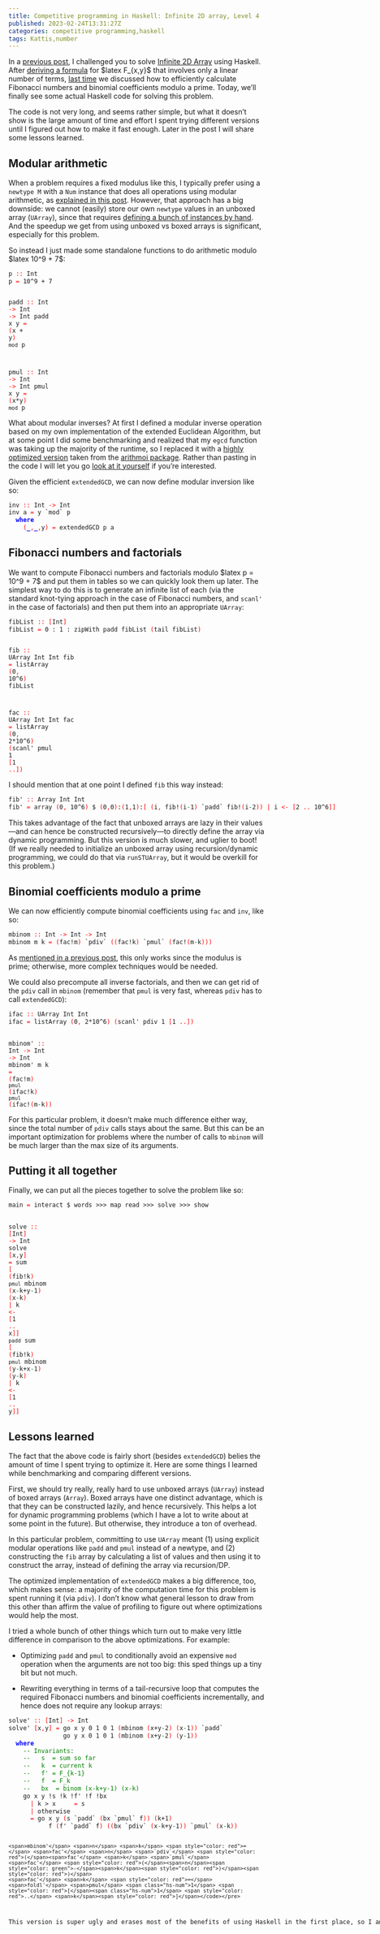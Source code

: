 ```yaml
---
title: Competitive programming in Haskell: Infinite 2D array, Level 4
published: 2023-02-24T13:31:27Z
categories: competitive programming,haskell
tags: Kattis,number
---
```


<p>In a <a href="https://byorgey.wordpress.com/2022/09/01/competitive-programming-in-haskell-infinite-2d-array/">previous post</a>, I challenged you to solve <a href="https://open.kattis.com/problems/infinite2darray">Infinite 2D Array</a> using Haskell. After <a href="https://byorgey.wordpress.com/2022/12/03/competitive-programming-in-haskell-infinite-2d-array-level-1/">deriving a formula</a> for $latex F_{x,y}$ that involves only a linear number of terms, <a href="https://byorgey.wordpress.com/2023/01/16/competitive-programming-in-haskell-infinite-2d-array-levels-2-and-3/">last time</a> we discussed how to efficiently calculate Fibonacci numbers and binomial coefficients modulo a prime. Today, we’ll finally see some actual Haskell code for solving this problem.</p>
<p>The code is not very long, and seems rather simple, but what it doesn’t show is the large amount of time and effort I spent trying different versions until I figured out how to make it fast enough. Later in the post I will share some lessons learned.</p>
<h2 id="modular-arithmetic">Modular arithmetic</h2>
<p>When a problem requires a fixed modulus like this, I typically prefer using a <code>newtype M</code> with a <code>Num</code> instance that does all operations using modular arithmetic, as <a href="https://byorgey.wordpress.com/2020/02/15/competitive-programming-in-haskell-modular-arithmetic-part-1/">explained in this post</a>. However, that approach has a big downside: we cannot (easily) store our own <code>newtype</code> values in an unboxed array (<code>UArray</code>), since that requires <a href="https://stackoverflow.com/questions/40970726/using-newtype-in-data-array-unboxed-with-ghc-7-10">defining a bunch of instances by hand</a>. And the speedup we get from using unboxed vs boxed arrays is significant, especially for this problem.</p>
<p>So instead I just made some standalone functions to do arithmetic modulo $latex 10^9 + 7$:</p>
<pre class="sourceCode haskell"><code class="sourceCode haskell"><span>p</span> <span style="color: red">::</span> <span>Int</span>
<span>p</span> <span style="color: red">=</span> <span class="hs-num">10</span><span>^</span><span class="hs-num">9</span> <span>+</span> <span class="hs-num">7</span>

<span>padd</span> <span style="color: red">::</span> <span>Int</span> <span style="color: red">-&gt;</span> <span>Int</span> <span style="color: red">-&gt;</span> <span>Int</span>
<span>padd</span> <span>x</span> <span>y</span> <span style="color: red">=</span> <span style="color: red">(</span><span>x</span> <span>+</span> <span>y</span><span style="color: red">)</span> <span>`mod`</span> <span>p</span>

<span>pmul</span> <span style="color: red">::</span> <span>Int</span> <span style="color: red">-&gt;</span> <span>Int</span> <span style="color: red">-&gt;</span> <span>Int</span>
<span>pmul</span> <span>x</span> <span>y</span> <span style="color: red">=</span> <span style="color: red">(</span><span>x</span><span>*</span><span>y</span><span style="color: red">)</span> <span>`mod`</span> <span>p</span></code></pre>
<p>What about modular inverses? At first I defined a modular inverse operation based on my own implementation of the extended Euclidean Algorithm, but at some point I did some benchmarking and realized that my <code>egcd</code> function was taking up the majority of the runtime, so I replaced it with a <a href="https://hackage.haskell.org/package/arithmoi-0.4.1.3/docs/Math-NumberTheory-GCD.html">highly optimized version</a> taken from the <a href="https://hackage.haskell.org/package/arithmoi">arithmoi package</a>. Rather than pasting in the code I will let you go <a href="https://hackage.haskell.org/package/arithmoi-0.4.1.3/docs/src/Math-NumberTheory-GCD.html#extendedGCD">look at it yourself</a> if you’re interested.</p>
<p>Given the efficient <code>extendedGCD</code>, we can now define modular inversion like so:</p>
<pre class="sourceCode haskell"><code class="sourceCode haskell"><span>inv</span> <span style="color: red">::</span> <span>Int</span> <span style="color: red">-&gt;</span> <span>Int</span>
<span>inv</span> <span>a</span> <span style="color: red">=</span> <span>y</span> <span>`mod`</span> <span>p</span>
  <span style="color: blue;font-weight: bold">where</span>
    <span style="color: red">(</span><span style="color: blue;font-weight: bold">_</span><span style="color: red">,</span><span style="color: blue;font-weight: bold">_</span><span style="color: red">,</span><span>y</span><span style="color: red">)</span> <span style="color: red">=</span> <span>extendedGCD</span> <span>p</span> <span>a</span></code></pre>
<h2 id="fibonacci-numbers-and-factorials">Fibonacci numbers and factorials</h2>
<p>We want to compute Fibonacci numbers and factorials modulo $latex p = 10^9 + 7$ and put them in tables so we can quickly look them up later. The simplest way to do this is to generate an infinite list of each (via the standard knot-tying approach in the case of Fibonacci numbers, and <code>scanl'</code> in the case of factorials) and then put them into an appropriate <code>UArray</code>:</p>
<pre class="sourceCode haskell"><code class="sourceCode haskell"><span>fibList</span> <span style="color: red">::</span> <span style="color: red">[</span><span>Int</span><span style="color: red">]</span>
<span>fibList</span> <span style="color: red">=</span> <span class="hs-num">0</span> <span>:</span> <span class="hs-num">1</span> <span>:</span> <span>zipWith</span> <span>padd</span> <span>fibList</span> <span style="color: red">(</span><span>tail</span> <span>fibList</span><span style="color: red">)</span>

<span>fib</span> <span style="color: red">::</span> <span>UArray</span> <span>Int</span> <span>Int</span>
<span>fib</span> <span style="color: red">=</span> <span>listArray</span> <span style="color: red">(</span><span class="hs-num">0</span><span style="color: red">,</span> <span class="hs-num">10</span><span>^</span><span class="hs-num">6</span><span style="color: red">)</span> <span>fibList</span>

<span>fac</span> <span style="color: red">::</span> <span>UArray</span> <span>Int</span> <span>Int</span>
<span>fac</span> <span style="color: red">=</span> <span>listArray</span> <span style="color: red">(</span><span class="hs-num">0</span><span style="color: red">,</span> <span class="hs-num">2</span><span>*</span><span class="hs-num">10</span><span>^</span><span class="hs-num">6</span><span style="color: red">)</span> <span style="color: red">(</span><span>scanl'</span> <span>pmul</span> <span class="hs-num">1</span> <span style="color: red">[</span><span class="hs-num">1</span> <span style="color: red">..</span><span style="color: red">]</span><span style="color: red">)</span></code></pre>
<p>I should mention that at one point I defined <code>fib</code> this way instead:</p>
<pre class="sourceCode haskell"><code class="sourceCode haskell"><span>fib'</span> <span style="color: red">::</span> <span>Array</span> <span>Int</span> <span>Int</span>
<span>fib'</span> <span style="color: red">=</span> <span>array</span> <span style="color: red">(</span><span class="hs-num">0</span><span style="color: red">,</span> <span class="hs-num">10</span><span>^</span><span class="hs-num">6</span><span style="color: red">)</span> <span>$</span> <span style="color: red">(</span><span class="hs-num">0</span><span style="color: red">,</span><span class="hs-num">0</span><span style="color: red">)</span><span>:</span><span style="color: red">(</span><span class="hs-num">1</span><span style="color: red">,</span><span class="hs-num">1</span><span style="color: red">)</span><span>:</span><span style="color: red">[</span> <span style="color: red">(</span><span>i</span><span style="color: red">,</span> <span>fib</span><span>!</span><span style="color: red">(</span><span>i</span><span style="color: green">-</span><span class="hs-num">1</span><span style="color: red">)</span> <span>`padd`</span> <span>fib</span><span>!</span><span style="color: red">(</span><span>i</span><span style="color: green">-</span><span class="hs-num">2</span><span style="color: red">)</span><span style="color: red">)</span> <span style="color: red">|</span> <span>i</span> <span style="color: red">&lt;-</span> <span style="color: red">[</span><span class="hs-num">2</span> <span style="color: red">..</span> <span class="hs-num">10</span><span>^</span><span class="hs-num">6</span><span style="color: red">]</span><span style="color: red">]</span></code></pre>
<p>This takes advantage of the fact that unboxed arrays are lazy in their values—and can hence be constructed recursively—to directly define the array via dynamic programming. But this version is much slower, and uglier to boot! (If we really needed to initialize an unboxed array using recursion/dynamic programming, we could do that via <code>runSTUArray</code>, but it would be overkill for this problem.)</p>
<h2 id="binomial-coefficients-modulo-a-prime">Binomial coefficients modulo a prime</h2>
<p>We can now efficiently compute binomial coefficients using <code>fac</code> and <code>inv</code>, like so:</p>
<pre class="sourceCode haskell"><code class="sourceCode haskell"><span>mbinom</span> <span style="color: red">::</span> <span>Int</span> <span style="color: red">-&gt;</span> <span>Int</span> <span style="color: red">-&gt;</span> <span>Int</span>
<span>mbinom</span> <span>m</span> <span>k</span> <span style="color: red">=</span> <span style="color: red">(</span><span>fac</span><span>!</span><span>m</span><span style="color: red">)</span> <span>`pdiv`</span> <span style="color: red">(</span><span style="color: red">(</span><span>fac</span><span>!</span><span>k</span><span style="color: red">)</span> <span>`pmul`</span> <span style="color: red">(</span><span>fac</span><span>!</span><span style="color: red">(</span><span>m</span><span style="color: green">-</span><span>k</span><span style="color: red">)</span><span style="color: red">)</span><span style="color: red">)</span></code></pre>
<p>As <a href="https://byorgey.wordpress.com/2023/01/16/competitive-programming-in-haskell-infinite-2d-array-levels-2-and-3/">mentioned in a previous post</a>, this only works since the modulus is prime; otherwise, more complex techniques would be needed.</p>
<p>We could also precompute all inverse factorials, and then we can get rid of the <code>pdiv</code> call in <code>mbinom</code> (remember that <code>pmul</code> is very fast, whereas <code>pdiv</code> has to call <code>extendedGCD</code>):</p>
<pre class="sourceCode haskell"><code class="sourceCode haskell"><span>ifac</span> <span style="color: red">::</span> <span>UArray</span> <span>Int</span> <span>Int</span>
<span>ifac</span> <span style="color: red">=</span> <span>listArray</span> <span style="color: red">(</span><span class="hs-num">0</span><span style="color: red">,</span> <span class="hs-num">2</span><span>*</span><span class="hs-num">10</span><span>^</span><span class="hs-num">6</span><span style="color: red">)</span> <span style="color: red">(</span><span>scanl'</span> <span>pdiv</span> <span class="hs-num">1</span> <span style="color: red">[</span><span class="hs-num">1</span> <span style="color: red">..</span><span style="color: red">]</span><span style="color: red">)</span>

<span>mbinom'</span> <span style="color: red">::</span> <span>Int</span> <span style="color: red">-&gt;</span> <span>Int</span> <span style="color: red">-&gt;</span> <span>Int</span>
<span>mbinom'</span> <span>m</span> <span>k</span> <span style="color: red">=</span> <span style="color: red">(</span><span>fac</span><span>!</span><span>m</span><span style="color: red">)</span> <span>`pmul`</span> <span style="color: red">(</span><span>ifac</span><span>!</span><span>k</span><span style="color: red">)</span> <span>`pmul`</span> <span style="color: red">(</span><span>ifac</span><span>!</span><span style="color: red">(</span><span>m</span><span style="color: green">-</span><span>k</span><span style="color: red">)</span><span style="color: red">)</span></code></pre>
<p>For this particular problem, it doesn’t make much difference either way, since the total number of <code>pdiv</code> calls stays about the same. But this can be an important optimization for problems where the number of calls to <code>mbinom</code> will be much larger than the max size of its arguments.</p>
<h2 id="putting-it-all-together">Putting it all together</h2>
<p>Finally, we can put all the pieces together to solve the problem like so:</p>
<pre class="sourceCode haskell"><code class="sourceCode haskell"><span>main</span> <span style="color: red">=</span> <span>interact</span> <span>$</span> <span>words</span> <span>&gt;&gt;&gt;</span> <span>map</span> <span>read</span> <span>&gt;&gt;&gt;</span> <span>solve</span> <span>&gt;&gt;&gt;</span> <span>show</span>

<span>solve</span> <span style="color: red">::</span> <span style="color: red">[</span><span>Int</span><span style="color: red">]</span> <span style="color: red">-&gt;</span> <span>Int</span>
<span>solve</span> <span style="color: red">[</span><span>x</span><span style="color: red">,</span><span>y</span><span style="color: red">]</span> <span style="color: red">=</span>
  <span>sum</span> <span style="color: red">[</span> <span style="color: red">(</span><span>fib</span><span>!</span><span>k</span><span style="color: red">)</span> <span>`pmul`</span> <span>mbinom</span> <span style="color: red">(</span><span>x</span><span style="color: green">-</span><span>k</span><span>+</span><span>y</span><span style="color: green">-</span><span class="hs-num">1</span><span style="color: red">)</span> <span style="color: red">(</span><span>x</span><span style="color: green">-</span><span>k</span><span style="color: red">)</span> <span style="color: red">|</span> <span>k</span> <span style="color: red">&lt;-</span> <span style="color: red">[</span><span class="hs-num">1</span> <span style="color: red">..</span> <span>x</span><span style="color: red">]</span><span style="color: red">]</span> <span>`padd`</span>
  <span>sum</span> <span style="color: red">[</span> <span style="color: red">(</span><span>fib</span><span>!</span><span>k</span><span style="color: red">)</span> <span>`pmul`</span> <span>mbinom</span> <span style="color: red">(</span><span>y</span><span style="color: green">-</span><span>k</span><span>+</span><span>x</span><span style="color: green">-</span><span class="hs-num">1</span><span style="color: red">)</span> <span style="color: red">(</span><span>y</span><span style="color: green">-</span><span>k</span><span style="color: red">)</span> <span style="color: red">|</span> <span>k</span> <span style="color: red">&lt;-</span> <span style="color: red">[</span><span class="hs-num">1</span> <span style="color: red">..</span> <span>y</span><span style="color: red">]</span><span style="color: red">]</span></code></pre>
<h2 id="lessons-learned">Lessons learned</h2>
<p>The fact that the above code is fairly short (besides <code>extendedGCD</code>) belies the amount of time I spent trying to optimize it. Here are some things I learned while benchmarking and comparing different versions.</p>
<p>First, we should try really, really hard to use unboxed arrays (<code>UArray</code>) instead of boxed arrays (<code>Array</code>). Boxed arrays have one distinct advantage, which is that they can be constructed lazily, and hence recursively. This helps a lot for dynamic programming problems (which I have a lot to write about at some point in the future). But otherwise, they introduce a ton of overhead.</p>
<p>In this particular problem, committing to use <code>UArray</code> meant (1) using explicit modular operations like <code>padd</code> and <code>pmul</code> instead of a newtype, and (2) constructing the <code>fib</code> array by calculating a list of values and then using it to construct the array, instead of defining the array via recursion/DP.</p>
<p>The optimized implementation of <code>extendedGCD</code> makes a big difference, too, which makes sense: a majority of the computation time for this problem is spent running it (via <code>pdiv</code>). I don’t know what general lesson to draw from this other than affirm the value of profiling to figure out where optimizations would help the most.</p>
<p>I tried a whole bunch of other things which turn out to make very little difference in comparison to the above optimizations. For example:</p>
<ul>
<li><p>Optimizing <code>padd</code> and <code>pmul</code> to conditionally avoid an expensive <code>mod</code> operation when the arguments are not too big: this sped things up a tiny bit but not much.</p></li>
<li><p>Rewriting everything in terms of a tail-recursive loop that computes the required Fibonacci numbers and binomial coefficients incrementally, and hence does not require any lookup arrays:</p></li>
</ul>
<pre class="sourceCode haskell"><code class="sourceCode haskell"><span>solve'</span> <span style="color: red">::</span> <span style="color: red">[</span><span>Int</span><span style="color: red">]</span> <span style="color: red">-&gt;</span> <span>Int</span>
<span>solve'</span> <span style="color: red">[</span><span>x</span><span style="color: red">,</span><span>y</span><span style="color: red">]</span> <span style="color: red">=</span> <span>go</span> <span>x</span> <span>y</span> <span class="hs-num">0</span> <span class="hs-num">1</span> <span class="hs-num">0</span> <span class="hs-num">1</span> <span style="color: red">(</span><span>mbinom</span> <span style="color: red">(</span><span>x</span><span>+</span><span>y</span><span style="color: green">-</span><span class="hs-num">2</span><span style="color: red">)</span> <span style="color: red">(</span><span>x</span><span style="color: green">-</span><span class="hs-num">1</span><span style="color: red">)</span><span style="color: red">)</span> <span>`padd`</span>
               <span>go</span> <span>y</span> <span>x</span> <span class="hs-num">0</span> <span class="hs-num">1</span> <span class="hs-num">0</span> <span class="hs-num">1</span> <span style="color: red">(</span><span>mbinom</span> <span style="color: red">(</span><span>x</span><span>+</span><span>y</span><span style="color: green">-</span><span class="hs-num">2</span><span style="color: red">)</span> <span style="color: red">(</span><span>y</span><span style="color: green">-</span><span class="hs-num">1</span><span style="color: red">)</span><span style="color: red">)</span>
  <span style="color: blue;font-weight: bold">where</span>
    <span style="color: green">-- Invariants:</span>
    <span style="color: green">--   s  = sum so far</span>
    <span style="color: green">--   k  = current k</span>
    <span style="color: green">--   f' = F_{k-1}</span>
    <span style="color: green">--   f  = F_k</span>
    <span style="color: green">--   bx  = binom (x-k+y-1) (x-k)</span>
    <span>go</span> <span>x</span> <span>y</span> <span>!</span><span>s</span> <span>!</span><span>k</span> <span>!</span><span>f'</span> <span>!</span><span>f</span> <span>!</span><span>bx</span>
      <span style="color: red">|</span> <span>k</span> <span>&gt;</span> <span>x</span>     <span style="color: red">=</span> <span>s</span>
      <span style="color: red">|</span> <span>otherwise</span>
      <span style="color: red">=</span> <span>go</span> <span>x</span> <span>y</span> <span style="color: red">(</span><span>s</span> <span>`padd`</span> <span style="color: red">(</span><span>bx</span> <span>`pmul`</span> <span>f</span><span style="color: red">)</span><span style="color: red">)</span> <span style="color: red">(</span><span>k</span><span>+</span><span class="hs-num">1</span><span style="color: red">)</span>
           <span>f</span> <span style="color: red">(</span><span>f'</span> <span>`padd`</span> <span>f</span><span style="color: red">)</span> <span style="color: red">(</span><span style="color: red">(</span><span>bx</span> <span>`pdiv`</span> <span style="color: red">(</span><span>x</span><span style="color: green">-</span><span>k</span><span>+</span><span>y</span><span style="color: green">-</span><span class="hs-num">1</span><span style="color: red">)</span><span style="color: red">)</span> <span>`pmul`</span> <span style="color: red">(</span><span>x</span><span style="color: green">-</span><span>k</span><span style="color: red">)</span><span style="color: red">)</span>

    <span>mbinom'</span> <span>n</span> <span>k</span> <span style="color: red">=</span> <span>fac'</span> <span>n</span> <span>`pdiv`</span> <span style="color: red">(</span><span>fac'</span> <span>k</span> <span>`pmul`</span> <span>fac'</span> <span style="color: red">(</span><span>n</span><span style="color: green">-</span><span>k</span><span style="color: red">)</span><span style="color: red">)</span>
    <span>fac'</span> <span>k</span> <span style="color: red">=</span> <span>foldl'</span> <span>pmul</span> <span class="hs-num">1</span> <span style="color: red">[</span><span class="hs-num">1</span> <span style="color: red">..</span> <span>k</span><span style="color: red">]</span></code></pre>
<p>This version is super ugly and erases most of the benefits of using Haskell in the first place, so I am happy to report that it runs in exactly the same amount of time as the solution I described earlier.</p>

